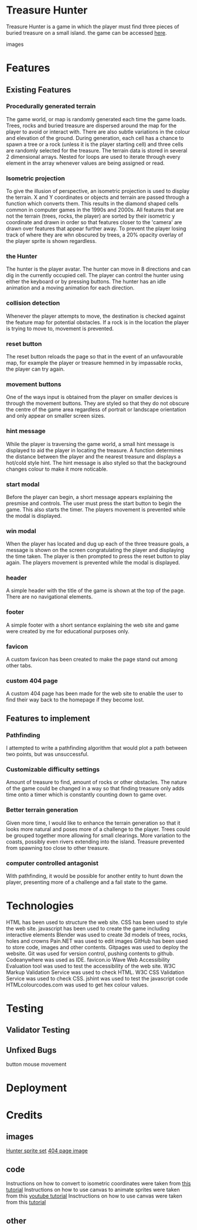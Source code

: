 # Treasure Hunter

Treasure Hunter is a game in which the player must find three pieces of buried treasure on a small island. the game can be accessed [here](https://bezabu.github.io/bb-treasure-hunter/index.html).

images

# Features

## Existing Features

### Procedurally generated terrain

The game world, or map is randomly generated each time the game loads. Trees, rocks and buried treasure are dispersed around the map for the player to avoid or interact with. There are also subtle variations in the colour and elevation of the ground. During generation, each cell has a chance to spawn a tree or a rock (unless it is the player starting cell) and three cells are randomly selected for the treasure.
The terrain data is stored in several 2 dimensional arrays. Nested for loops are used to iterate through every element in the array whenever values are being assigned or read.

### Isometric projection

To give the illusion of perspective, an isometric projection is used to display the terrain. X and Y coordinates or objects and terrain are passed through a function which converts them. This results in the diamond shaped cells common in computer games in the 1990s and 2000s. All features that are not the terrain (trees, rocks, the player) are sorted by their isometric y coordinate and drawn in order so that features closer to the 'camera' are drawn over features that appear further away. To prevent the player losing track of where they are whn obscured by trees, a 20% opacity overlay of the player sprite is shown regardless.

### the Hunter

The hunter is the player avatar. The hunter can move in 8 directions and can dig in the currently occupied cell. The player can control the hunter using either the keyboard or by pressing buttons. The hunter has an idle animation and a moving animation for each direction.

### collision detection

Whenever the player attempts to move, the destination is checked against the feature map for potential obstacles. If a rock is in the location the player is trying to move to, movement is prevented.

### reset button

The reset button reloads the page so that in the event of an unfavourable map, for example the player or treasure hemmed in by impassable rocks, the player can try again.

### movement buttons

One of the ways input is obtained from the player on smaller devices is through the movement buttons. They are styled so that they do not obscure the centre of the game area regardless of portrait or landscape orientation and only appear on smaller screen sizes.

### hint message

While the player is traversing the game world, a small hint message is displayed to aid the player in locating the treasure. A function determines the distance between the player and the nearest treasure and displays a hot/cold style hint. The hint message is also styled so that the background changes colour to make it more noticable.

### start modal

Before the player can begin, a short message appears explaining the presmise and controls. The user must press the start button to begin the game. This also starts the timer. The players movement is prevented while the modal is displayed.

### win modal

When the player has located and dug up each of the three treasure goals, a message is shown on the screen congratulating the player and displaying the time taken. The player is then prompted to press the reset button to play again. The players movement is prevented while the modal is displayed.

### header

A simple header with the title of the game is shown at the top of the page. There are no navigational elements.

### footer

A simple footer with a short sentance explaining the web site and game were created by me for educational purposes only. 

### favicon

A custom favicon has been created to make the page stand out among other tabs.

### custom 404 page

A custom 404 page has been made for the web site to enable the user to find their way back to the homepage if they become lost.

## Features to implement

### Pathfinding

I attempted to write a pathfinding algorithm that would plot a path between two points, but was unsuccessful.

### Customizable difficulty settings

Amount of treasure to find, amount of rocks or other obstacles. The nature of the game could be changed in a way so that finding treasure only adds time onto a timer which is constantly counting down to game over.

### Better terrain generation

Given more time, I would like to enhance the terrain generation so that it looks more natural and poses more of a challenge to the player. Trees could be grouped together more allowing for small clearings. More variation to the coasts, possibly even rivers extending into the island. Treasure prevented from spawning too close to other treasure.

### computer controlled antagonist

With pathfinding, it would be possible for another entity to hunt down the player, presenting more of a challenge and a fail state to the game.

# Technologies

HTML has been used to structure the web site.
CSS has been used to style the web site.
javascript has been used to create the game including interactive elements
Blender was used to create 3d models of trees, rocks, holes and crowns
Pain.NET was used to edit images
GitHub has been used to store code, images and other contents.
Gitpages was used to deploy the website.
Git was used for version control, pushing contents to github.
Codeanywhere was used as IDE.
favicon.io
Wave Web Accessibility Evaluation tool was used to test the accessibility of the web site.
W3C Markup Validation Service was used to check HTML.
W3C CSS Validation Service was used to check CSS.
jshint was used to test the javascript code
HTMLcolourcodes.com was used to get hex colour values.


# Testing

## Validator Testing

## Unfixed Bugs

button mouse movement

# Deployment

# Credits

## images

[Hunter sprite set](https://programmingmind.net/demo/isometric-game-development-in-html-5-canvas-part-1)
[404 page image](https://creazilla.com/nodes/7766525-hole-in-the-ground-clipart)

## code

Instructions on how to convert to isometric coordinates were taken from [this tutorial](https://clintbellanger.net/articles/isometric_math/)
Instructions on how to use canvas to animate sprites were taken from this [youtube tutorial](https://www.youtube.com/watch?v=GFO_txvwK_c)
Insctructions on how to use canvas were taken from this [tutorial](https://developer.mozilla.org/en-US/docs/Web/API/Canvas_API/Tutorial)

## other